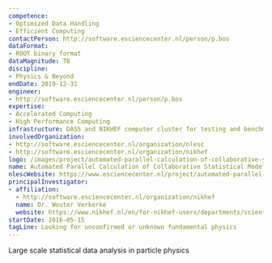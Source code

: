 ```yaml
---
competence:
- Optimized Data Handling
- Efficient Computing
contactPerson: http://software.esciencecenter.nl/person/p.bos
dataFormat:
- ROOT binary format
dataMagnitude: TB
discipline:
- Physics & Beyond
endDate: 2019-12-31
engineer:
- http://software.esciencecenter.nl/person/p.bos
expertise:
- Accelerated Computing
- High Performance Computing
infrastructure: DAS5 and NIKHEF computer cluster for testing and benchmarking
involvedOrganization:
- http://software.esciencecenter.nl/organization/nlesc
- http://software.esciencecenter.nl/organization/nikhef
logo: /images/project/automated-parallel-calculation-of-collaborative-statistical-models.jpg
name: Automated Parallel Calculation of Collaborative Statistical Models
nlescWebsite: https://www.esciencecenter.nl/project/automated-parallel-calculation-of-collaborative-statistical-models
principalInvestigator:
- affiliation:
  - http://software.esciencecenter.nl/organization/nikhef
  name: Dr. Wouter Verkerke
  website: https://www.nikhef.nl/en/for-nikhef-users/departments/scientific-departments/atlas/atlas-staff/?groupview=0&search=Wouter%20Verkerke
startDate: 2016-05-15
tagLine: Looking for unconfirmed or unknown fundamental physics
---
```

Large scale statistical data analysis in particle physics
